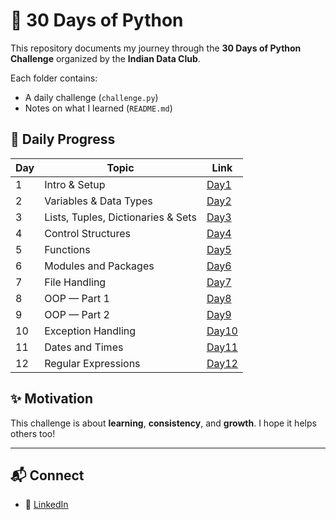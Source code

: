 # 🚀 30 Days of Python

This repository documents my journey through the **30 Days of Python Challenge** organized by the **Indian Data Club**.

Each folder contains:
- A daily challenge (`challenge.py`)
- Notes on what I learned (`README.md`)

## 📅 Daily Progress

| Day | Topic                      | Link           |
|-----|----------------------------|----------------|
| 1  | Intro & Setup              | [Day1](https://github.com/Karthigalakshmanan/30-days-of-python/tree/main/Day1) |
| 2  | Variables & Data Types     |[Day2](https://github.com/Karthigalakshmanan/30-days-of-python/tree/main/Day2) |
| 3  | Lists, Tuples, Dictionaries & Sets | [Day3](https://github.com/Karthigalakshmanan/30-days-of-python/tree/main/Day3) |
| 4  | Control Structures| [Day4](https://github.com/Karthigalakshmanan/30-days-of-python/blob/main/Day4/READ.md) |
| 5  | Functions| [Day5](https://github.com/Karthigalakshmanan/30-days-of-python/blob/main/Day5/Read.MD) |
| 6  | Modules and Packages| [Day6](https://github.com/Karthigalakshmanan/30-days-of-python/blob/main/Day6/Read.md) |
| 7  | File Handling| [Day7](https://github.com/Karthigalakshmanan/30-days-of-python/blob/main/Day7/Read.Md) |
| 8  | OOP — Part 1| [Day8](https://github.com/Karthigalakshmanan/30-days-of-python/blob/main/Day8/Read.md) |
| 9  | OOP — Part 2| [Day9](https://github.com/Karthigalakshmanan/30-days-of-python/blob/main/Day9/Read.Md) |
| 10  | Exception Handling| [Day10](https://github.com/Karthigalakshmanan/30-days-of-python/tree/main/Day10) |
| 11 | Dates and Times| [Day11](https://github.com/Karthigalakshmanan/30-days-of-python/tree/main/Day%2011) |
| 12 | Regular Expressions| [Day12](https://github.com/Karthigalakshmanan/30-days-of-python/tree/main/Day%2012) |

## ✨ Motivation

This challenge is about **learning**, **consistency**, and **growth**. I hope it helps others too!

---

## 📬 Connect

- 🔗 [LinkedIn](https://www.linkedin.com/in/karthiga-lakshmanan/)

